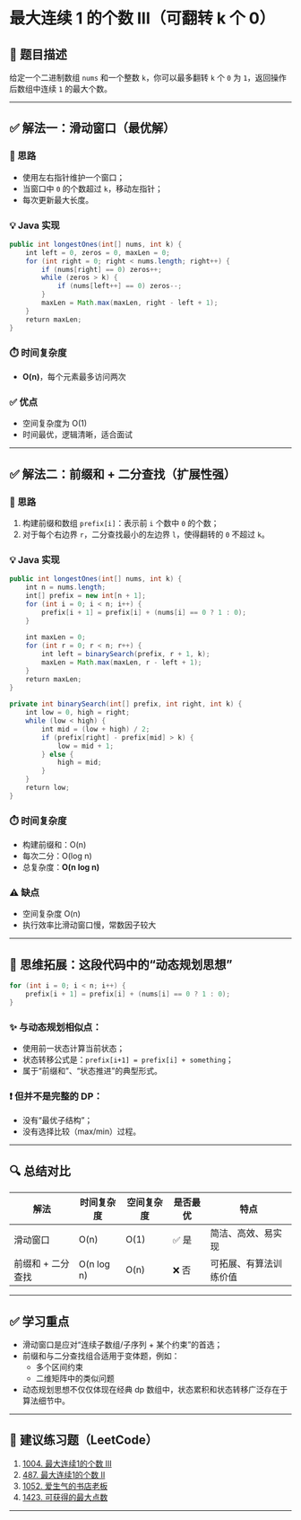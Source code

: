 # 最大连续 1 的个数 III（可翻转 k 个 0）

## 🧩 题目描述

给定一个二进制数组 `nums` 和一个整数 `k`，你可以最多翻转 `k` 个 `0` 为 `1`，返回操作后数组中连续 `1` 的最大个数。

------

## ✅ 解法一：滑动窗口（最优解）

### 🌟 思路

- 使用左右指针维护一个窗口；
- 当窗口中 `0` 的个数超过 `k`，移动左指针；
- 每次更新最大长度。

### 💡 Java 实现

```java
public int longestOnes(int[] nums, int k) {
    int left = 0, zeros = 0, maxLen = 0;
    for (int right = 0; right < nums.length; right++) {
        if (nums[right] == 0) zeros++;
        while (zeros > k) {
            if (nums[left++] == 0) zeros--;
        }
        maxLen = Math.max(maxLen, right - left + 1);
    }
    return maxLen;
}
```

### ⏱️ 时间复杂度

- **O(n)**，每个元素最多访问两次

### ✅ 优点

- 空间复杂度为 O(1)
- 时间最优，逻辑清晰，适合面试

------

## ✅ 解法二：前缀和 + 二分查找（扩展性强）

### 🌟 思路

1. 构建前缀和数组 `prefix[i]`：表示前 `i` 个数中 `0` 的个数；
2. 对于每个右边界 `r`，二分查找最小的左边界 `l`，使得翻转的 `0` 不超过 `k`。

### 💡 Java 实现

```java
public int longestOnes(int[] nums, int k) {
    int n = nums.length;
    int[] prefix = new int[n + 1];
    for (int i = 0; i < n; i++) {
        prefix[i + 1] = prefix[i] + (nums[i] == 0 ? 1 : 0);
    }
​
    int maxLen = 0;
    for (int r = 0; r < n; r++) {
        int left = binarySearch(prefix, r + 1, k);
        maxLen = Math.max(maxLen, r - left + 1);
    }
    return maxLen;
}
​
private int binarySearch(int[] prefix, int right, int k) {
    int low = 0, high = right;
    while (low < high) {
        int mid = (low + high) / 2;
        if (prefix[right] - prefix[mid] > k) {
            low = mid + 1;
        } else {
            high = mid;
        }
    }
    return low;
}
```

### ⏱️ 时间复杂度

- 构建前缀和：O(n)
- 每次二分：O(log n)
- 总复杂度：**O(n log n)**

### ⚠️ 缺点

- 空间复杂度 O(n)
- 执行效率比滑动窗口慢，常数因子较大

------

## 🎯 思维拓展：这段代码中的“动态规划思想”

```java
for (int i = 0; i < n; i++) {
    prefix[i + 1] = prefix[i] + (nums[i] == 0 ? 1 : 0);
}
```

### ✨ 与动态规划相似点：

- 使用前一状态计算当前状态；
- 状态转移公式是：`prefix[i+1] = prefix[i] + something`；
- 属于“前缀和”、“状态推进”的典型形式。

### ❗ 但并不是完整的 DP：

- 没有“最优子结构”；
- 没有选择比较（max/min）过程。

------

## 🔍 总结对比

| 解法              | 时间复杂度 | 空间复杂度 | 是否最优 | 特点                   |
| ----------------- | ---------- | ---------- | -------- | ---------------------- |
| 滑动窗口          | O(n)       | O(1)       | ✅ 是     | 简洁、高效、易实现     |
| 前缀和 + 二分查找 | O(n log n) | O(n)       | ❌ 否     | 可拓展、有算法训练价值 |

------

## ✅ 学习重点

- 滑动窗口是应对“连续子数组/子序列 + 某个约束”的首选；
- 前缀和与二分查找组合适用于变体题，例如：
  - 多个区间约束
  - 二维矩阵中的类似问题
- 动态规划思想不仅仅体现在经典 dp 数组中，状态累积和状态转移广泛存在于算法细节中。

------

## 📌 建议练习题（LeetCode）

1. [1004. 最大连续1的个数 III](https://leetcode.cn/problems/max-consecutive-ones-iii/)
2. [487. 最大连续1的个数 II](https://leetcode.cn/problems/max-consecutive-ones-ii/)
3. [1052. 爱生气的书店老板](https://leetcode.cn/problems/grumpy-bookstore-owner/)
4. [1423. 可获得的最大点数](https://leetcode.cn/problems/maximum-points-you-can-obtain-from-cards/)

------